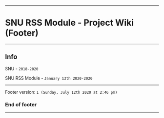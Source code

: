 
***

# SNU RSS Module - Project Wiki (Footer)

***

## Info

SNU - `2018-2020`

SNU RSS Module - `January 13th 2020-2020`

***

Footer version: `1 (Sunday, July 12th 2020 at 2:46 pm)`

### End of footer

***
